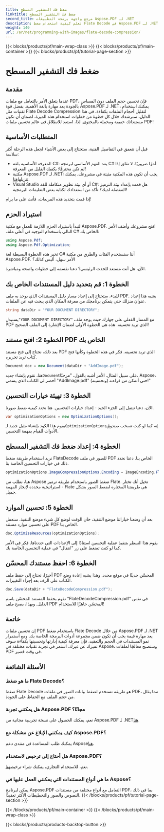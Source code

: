 ```yaml
---
title: ضغط فك التشفير المسطح
linktitle: ضغط فك التشفير المسطح
second_title: مرجع واجهة برمجة التطبيقات Aspose.PDF لـ .NET
description: تعلم كيفية استخدام ضغط Flate Decode في Aspose.PDF لـ .NET. قم بتحسين حجم ملف PDF بكفاءة باستخدام هذا الدليل خطوة بخطوة.
weight: 140
url: /ar/net/programming-with-images/flate-decode-compression/
---
```


{{< blocks/products/pf/main-wrap-class >}}
{{< blocks/products/pf/main-container >}}
{{< blocks/products/pf/tutorial-page-section >}}

# ضغط فك التشفير المسطح

## مقدمة

عندما يتعلق الأمر بالتعامل مع ملفات PDF، فإن تحسين حجم الملف دون المساس بالجودة يعد مهارة بالغة الأهمية. بفضل قوة Aspose.PDF لـ .NET، يمكنك استخدام تقنيات مثل Flate Decode Compression لتقليل أحجام الملفات بكفاءة. في هذا الدليل، سنرشدك خلال كل خطوة من خطوات استخدام هذه الميزة، لضمان أن تكون مستنداتك خفيفة ومحملة بالمحتوى. لذا، استعد للانطلاق في عالم تحسين ملفات PDF!

## المتطلبات الأساسية

قبل أن نتعمق في التفاصيل الفنية، ستحتاج إلى بعض الأشياء لجعل هذه الرحلة أكثر سلاسة:

- المعرفة الأساسية بلغة C#: يعد الفهم الأساسي لبرمجة C# أمرًا ضروريًا. لا تقلق إذا لم تكن محترفًا؛ يكفيك القليل من المعرفة!
-  مكتبة Aspose.PDF لـ .NET: يجب أن تكون هذه المكتبة مثبتة في مشروعك. يمكنك تنزيلها[هنا](https://releases.aspose.com/pdf/net/).
- Visual Studio أو أي بيئة تطوير متكاملة للغة C#: هل قمت بإعداد بيئة الترميز المفضلة لديك؟ تأكد من استعدادك لكتابة بعض التعليمات البرمجية!

إذا قمت بتحديد هذه المربعات، فأنت على ما يرام!

## استيراد الحزم

لنبدأ باستيراد الحزم اللازمة للعمل مع مكتبة Aspose.PDF. افتح مشروعك وأضف الأمر التالي باستخدام التوجيه في أعلى ملف C# الخاص بك:

```csharp
using Aspose.Pdf;
using Aspose.Pdf.Optimization;
```

تخبر هذه الخطوة البسيطة لغة C# أننا سنستخدم الفئات والطرق من مكتبة Aspose.PDF. الأمر سهل، أليس كذلك؟

الآن، هل أنت مستعد للحدث الرئيسي؟ دعنا نقسمه إلى خطوات واضحة ومباشرة.

## الخطوة 1: قم بتحديد دليل المستندات الخاص بك

للبدء، ستحتاج إلى إعداد مسار دليل المستندات الذي يوجد به ملف PDF. يشبه هذا إعداد عنوان منزلك حتى يتمكن برنامجك من معرفة المكان الذي يبحث فيه عن الملفات.

```csharp
string dataDir = "YOUR DOCUMENT DIRECTORY";
```
 يستبدل`"YOUR DOCUMENT DIRECTORY"` مع المسار الفعلي على جهازك حيث يوجد ملف PDF الذي تريد تحسينه. هذه هي الخطوة الأولى لضمان الإشارة إلى الملف الصحيح!

## الخطوة 2: افتح مستند PDF الخاص بك

بعد ذلك، نحتاج إلى فتح مستند PDF الذي تريد تحسينه. فكر في هذه الخطوة وكأنها فتح كتاب تريد تحريره.

```csharp
Document doc = new Document(dataDir + "AddImage.pdf");
```
 هنا، نقوم بإنشاء جديد`Document`على سبيل المثال. الأمر أشبه بالقول، "مرحبًا، Aspose، أحضر لي الكتاب الذي يسمى "AddImage.pdf" حتى أتمكن من قراءته (وتحسينه)!"

## الخطوة 3: تهيئة خيارات التحسين

الآن، دعنا ننتقل إلى الجزء الجيد - إعداد خيارات التحسين. هنا نحدد كيفية ضغط صورنا.

```csharp
var optimizationOptions = new OptimizationOptions();
```
 يقوم هذا الكود بإنشاء مثيل جديد لـ`OptimizationOptions`إنه كما لو كنت تسحب صندوق الأدوات للقيام بمهمة التحسين.

## الخطوة 4: إعداد ضغط فك التشفير المسطح

نريد استخدام طريقة ضغط FlateDecode للصور في ملف PDF الخاص بنا. دعنا نحدد ذلك في خيارات التحسين الخاصة بنا.

```csharp
optimizationOptions.ImageCompressionOptions.Encoding = ImageEncoding.Flate;
```
هنا، نطلب من Aspose ضغط الصور باستخدام طريقة ترميز Flate. تخيل أنك تختار استراتيجية محددة لإنجاز المهمة - Flate هي طريقتنا المختارة لضغط الصور بشكل جميل.

## الخطوة 5: تحسين الموارد

بعد أن وضعنا خياراتنا موضع التنفيذ، حان الوقت لوضع كل شيء موضع التنفيذ. سنعمل على تحسين موارد مستند PDF الخاص بنا.

```csharp
doc.OptimizeResources(optimizationOptions);
```
يقوم هذا السطر بتنفيذ عملية التحسين استنادًا إلى الإعدادات التي حددناها. فكر في الأمر كما لو كنت تضغط على زر "انتقال" في عملية التحسين الخاصة بك.

## الخطوة 6: احفظ مستندك المحسّن

أخيرًا، نحتاج إلى حفظ ملف PDF المحسَّن حديثًا في موقع محدد. وهذا يشبه إعادة وضع الكتاب على الرف بعد إجراء التغييرات.

```csharp
doc.Save(dataDir + "FlateDecodeCompression.pdf");
```
نقوم بحفظ المستند المحسّن باسم "FlateDecodeCompression.pdf" في نفس الدليل. وبهذا، يصبح ملف PDF المحسّن جاهزًا للاستخدام!

## خاتمة

إن تحسين ملفات PDF باستخدام ضغط Flate Decode من خلال Aspose.PDF لـ .NET يعد مهارة قيمة يجب أن تكون ضمن مجموعة أدوات البرمجة الخاصة بك. ومع استمرار نمو المستندات في الحجم والتعقيد، فإن معرفة كيفية إدارتها وتحسينها بكفاءة سوف تميزك عن غيرك. استمر في تجربة تقنيات مختلفة في Aspose، وستصبح معالجًا لملفات PDF في وقت قصير.

## الأسئلة الشائعة

### ما هو ضغط Flate Decode؟  
ضغط Flate Decode هو طريقة تستخدم لضغط بيانات الصور في ملفات PDF، مما يقلل من حجم الملف مع الحفاظ على الجودة.

### هل يمكنني تجربة Aspose.PDF مجانًا؟  
نعم، يمكنك الحصول على نسخة تجريبية مجانية من Aspose.PDF لـ .NET[هنا](https://releases.aspose.com/).

### كيف يمكنني الإبلاغ عن مشكلة مع Aspose.PDF؟  
 يمكنك طلب المساعدة في منتدى دعم Aspose[هنا](https://forum.aspose.com/c/pdf/10).

### هل أحتاج إلى ترخيص لاستخدام Aspose.PDF؟  
 نعم، للاستخدام التجاري، يمكنك شراء ترخيص[هنا](https://purchase.aspose.com/buy).

### ما هي أنواع المستندات التي يمكنني العمل عليها في Aspose؟  
يمكن لبرنامج Aspose.PDF التعامل مع أنواع مختلفة من مستندات PDF، بما في ذلك النصوص والصور والتخطيطات الأكثر تعقيدًا.
{{< /blocks/products/pf/tutorial-page-section >}}

{{< /blocks/products/pf/main-container >}}
{{< /blocks/products/pf/main-wrap-class >}}

{{< blocks/products/products-backtop-button >}}
